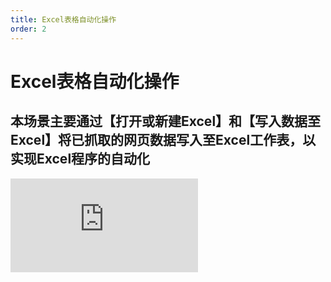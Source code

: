 ```yaml
---
title: Excel表格自动化操作
order: 2
---
```

# Excel表格自动化操作

## 本场景主要通过【打开或新建Excel】和【写入数据至Excel】将已抓取的网页数据写入至Excel工作表，以实现Excel程序的自动化

<iframe class="w-full aspect-video" src="https://player.bilibili.com/player.html?isOutside=true&aid=114260021613944&bvid=BV154ZsYyEgL&cid=29174730560&p=1" scrolling="no" border="0" frameborder="no" framespacing="0" allowfullscreen="true"></iframe>

